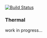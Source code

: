 
[![Build Status](https://travis-ci.org/codycollier/thermal.svg?branch=master)](https://travis-ci.org/codycollier/thermal)


### Thermal


work in progress...

